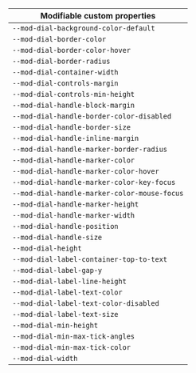 | Modifiable custom properties                 |
| -------------------------------------------- |
| `--mod-dial-background-color-default`        |
| `--mod-dial-border-color`                    |
| `--mod-dial-border-color-hover`              |
| `--mod-dial-border-radius`                   |
| `--mod-dial-container-width`                 |
| `--mod-dial-controls-margin`                 |
| `--mod-dial-controls-min-height`             |
| `--mod-dial-handle-block-margin`             |
| `--mod-dial-handle-border-color-disabled`    |
| `--mod-dial-handle-border-size`              |
| `--mod-dial-handle-inline-margin`            |
| `--mod-dial-handle-marker-border-radius`     |
| `--mod-dial-handle-marker-color`             |
| `--mod-dial-handle-marker-color-hover`       |
| `--mod-dial-handle-marker-color-key-focus`   |
| `--mod-dial-handle-marker-color-mouse-focus` |
| `--mod-dial-handle-marker-height`            |
| `--mod-dial-handle-marker-width`             |
| `--mod-dial-handle-position`                 |
| `--mod-dial-handle-size`                     |
| `--mod-dial-height`                          |
| `--mod-dial-label-container-top-to-text`     |
| `--mod-dial-label-gap-y`                     |
| `--mod-dial-label-line-height`               |
| `--mod-dial-label-text-color`                |
| `--mod-dial-label-text-color-disabled`       |
| `--mod-dial-label-text-size`                 |
| `--mod-dial-min-height`                      |
| `--mod-dial-min-max-tick-angles`             |
| `--mod-dial-min-max-tick-color`              |
| `--mod-dial-width`                           |
